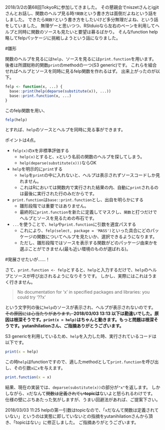 2018/3/2の第68回TokyoRに参加してきました。
その懇親会でniszetさんとigjitさんとお話し、関数のヘルプ見る時`?関数`という書き方は面倒だよねという話をしました。
できたら`関数?`という書き方をしたいけど多分無理だよね、という話をしていました。
無理ゲーと思いつつ、RStduioなら左右のペーンを利用してヘルプと同時に関数のソースも見たいと要望は募るばかり。
そんなfunction help略してfelpパッケージに挑戦しようという話になりました。

#雛形

関数のヘルプを見るには`help`、ソースを見るには`print.function`を用います。
後者は所謂総称的関数`print`のmethodの一つ(S3 generic)です。
これらを組合せればヘルプとソースを同時に見るfelp関数を作れるはず。
出来上がったのが以下。

```r
felp <- function(x, ...) {
  base::print(help(deparse(substitute(x)), ...))
  base::print.function(x, ...)
}
```

このfelp関数を用い、

```r
felp(help)
```

とすれば、`help`のソースとヘルプを同時に見る事ができます。

ポイントは4点。

- `felp(x)`のxを非標準評価する
    - `help(x)`とすると、`x`という名前の関数のヘルプを探してしまう。
    - `help(deparse(substitute(x)))`ならOK
- `help`を明示的に`print`する
    - `help`を`print`の中に入れないと、ヘルプは表示されずソースコードしか見れません。
    - これはRにおいては関数内で実行された結果の内、自動に`print`されるのは最後に実行された行のみだからです。
- `print.function`は`base::print.function`とし、出自を明らかにする
    - 雛形段階では重要ではありません。
    - 最終的に`print.function`を新たに定義してマスクし、`関数`と打つだけでヘルプとソースを見るための布石です。
- `...`を使うことで、`help`や`print.function`に引数を適宜パスする
    - これにより、`felp(select, package = 'MASS')`といった具合にどのパッケージの関数についてヘルプを見たいか、選択できるようになります。
    - ただし、雛形段階ではソースを表示する関数がどのパッケージ由来かを選ぶことができません(最も近い環境のものが選ばれる)。

#発展させたいが……！

さて、`print.function <- felp`とすると、`help`と入力するだけで、`help`のヘルプとソースが呼び出されるようになりそうです。
しかし、実際にはこれはうまく行きません。

> No documentation for ‘x’ in specified packages and libraries:
you could try ‘??x’

という文字列の後に`help`のソースが表示され、ヘルプが表示されないのです。
~~その原因には心当たりがあります。~~**2018/03/03 13:13 以下は勘違いでした。原因は根深そうです。`print(x = help)`はちゃんと動きます。もっと問題は根深そうです。yutanihilationさん、ご指摘ありがとうございます。**

S3 genericを利用しているため、`help`を入力した時、実行されているコードは以下です。

```r
print(x = help)
```

この時`help`はfunctionですので、適したmethodとして`print.function`を呼び出し、その引数`x`に`x`を与えます。

```r
print.function(x = x)
```

結果、現在の実装では、`deparse(substitute(x))`の部分が`"x"`を返します。
しかしながら、`x`だなんて~~関数は定義されてい~~**topicは**ないよと怒られるわけです。
仕様の壁にぶちあたった気がしますが、うまい回避法があれば、ご提案下さい。

2018/03/03 11:25
helpの第一引数はtopicなので、「`x`だなんて関数は定義されていない」というのは実態に即していないとの指摘をyutanihilationさんから頂き、「topicはない」に修正しました。
ご指摘ありがとうございます。



